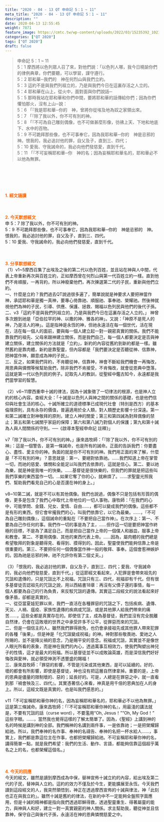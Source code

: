 ```yaml
---
title: "2020 - 04 - 13 QT 申命記 5：1 ~ 11"
meta_title: "2020 - 04 - 13 QT 申命記 5：1 ~ 11"
description: ""
date: 2020-04-13 12:55:45
weight: 7871
feature_image: https://cmtc.tw/wp-content/uploads/2022/03/15235392_10211799862337740_180693556567566654_o-1.webp
categories: ["QT 2020"]
tags: ["QT 2020"]
draft: false
---
```


<blockquote>申命記 5：1 ~ 11<br />
5：1 摩西將以色列眾人召了來，對他們說：「以色列人哪，我今日曉諭你們的律例典章，你們要聽，可以學習，謹守遵行。<br />
5：2 耶和華─我們的　神在何烈山與我們立約。<br />
5：3 這約不是與我們列祖立的，乃是與我們今日在這裏存活之人立的。<br />
5：4 耶和華在山上，從火中，面對面與你們說話─<br />
5：5 那時我站在耶和華和你們中間，要將耶和華的話傳給你們；因為你們懼怕那火，沒有上山─說：<br />
5：6 「『我是耶和華─你的　神，曾將你從埃及地為奴之家領出來。<br />
5：7 「『除了我以外，你不可有別的神。<br />
5：8 「『不可為自己雕刻偶像，也不可做甚麼形像，彷彿上天、下地和地底下、水中的百物。<br />
5：9 不可跪拜那些像，也不可事奉它，因為我耶和華─你的　神是忌邪的　神。恨我的，我必追討他的罪，自父及子，直到三、四代；<br />
5：10 愛我、守我誡命的，我必向他們發慈愛，直到千代。<br />
5：11 「『不可妄稱耶和華─你　神的名；因為妄稱耶和華名的，耶和華必不以他為無罪。</blockquote><br />
&nbsp;<br />
<br />
&nbsp;<br />
<br />
<span style="color: #ff6600;"><strong>1. </strong><strong>經文誦讀</strong></span><br />
<br />
<span style="color: #ff6600;"><strong> </strong></span><br />
<br />
<span style="color: #ff6600;"><strong>2. 今天默想</strong><strong>經文<br />
</strong></span>申 5：7 除了我以外，你不可有別的神。<br />
5：9 不可跪拜那些像，也不可事奉它，因為我耶和華─你的　神是忌邪的　神。恨我的，我必追討他的罪，自父及子，直到三、四代。<br />
5：10 愛我、守我誡命的，我必向他們發慈愛，直到千代。<br />
<br />
&nbsp;<br />
<br />
<span style="color: #ff6600;"><strong>3. 分享默想經文<br />
</strong></span>（1）v1~5摩西召集了出埃及之後的第二代以色列百姓，並且站在神與人中間，代表上帝重新再次與百姓立約，正如摩西曾在何烈山與第一代百姓立約一樣。直到他們不肯順服，一再背約，所以神廢棄他們，再次揀選第二代的子民，重新與他們立約。<br />
一、什麼是立約？我們過去QT說過很多遍了，簡單說就是神要求人要把神當作神，承認耶和華是獨一真神，要專心倚靠祂、順服祂、事奉祂、榮耀祂。然後神就視他們為神的子民，引導、供應、保護、拯救、賜福以色列民與他們的後代子孫。<br />
二、v3「這約不是與我們列祖立的，乃是與我們今日在這裏存活之人立的。」 神曾多次題到祂是「亞伯拉罕的神、以撒的神、雅各的神」。又說：「神原不是死人的神，乃是活人的神」。這是指神是永恆的神，但祂永遠活在每一個世代，活在現在，活在每一個人的面前，要與每一個人建立起一對一親密真實的關係。我們不能靠我們的祖先、父母來跟神建立關係，而是我們自己，每一個人都要決定是否與神建立關係，建立關係的方法就是「立約」，新約的內容從舊約到新約都是一樣。雖然舊約是靠肉體，新約是靠聖靈，但內容都是「我們要決定是否聽從神、信靠神，把神當作神，願意成為神的子民」。<br />
三、反之，如果我們背約，不肯聽從神，信靠神，神會不斷給我們機會一再悔改，用恩典與憐憫等候幫助我們，除非我們不肯接受，不肯悔改，就會從恩典中墮落，這就是第一代以色列民的例子。記取先人的教訓，從聖經中鑑古知今，永遠都是我們當學習的智慧。<br />
<br />
（2）v6~11摩西重申十誡的律法，因為十誡象徵了一切律法的根源，也是神人立約的核心內容。查經大全：「十誡是以色列人與神之間的關係的基礎，也是他們信仰與社會生活的核心。十誡所確立的道德標準已成現代社會（特別是西方）的基本倫理原則，具有永存的價值，普遍適用於全人類，對人類歷史影響十分深遠。第一和第二誡確立對神敬拜的原則，建立人神的關愛；第三和第四誡為對拜偶像的禁止；第五和第七誡關乎家庭的保障；第六和第八誡乃對個人的保護；第九和第十誡為人與人間關係的守則。──《啟導本聖經申命記 註釋》」<br />
<br />
v7「除了我以外，你不可有別的神。」康來昌牧師：「『除了我以外，你不可有別的神』：這是一個警告，是第一條誡命，也是所有的誡命。正面的告訴我們：你要盡心、盡性、愛主你的神。負面的就是你不可有別的神。我們用正面的來了解，什麼是「不可有別的神」？意思就是：第一、要絕對依靠祂。……我們知道上帝在掌管一切，而祂的慈愛、憐憫和全能足以叫我們去依靠的，這就是信心。第二、要以祂為樂，就是神是我唯一的快樂。……基督徒是很快樂的，但我們的罪就是把這些叫我們享樂的東西當作一切。…如果它奪了你的心，就麻煩了。……求聖靈光照我們、幫助我們看見自己的心是否還在神的身上。」<br />
<br />
v8~10第二誡，就是不可以有其他偶像。我們也說過，偶像不只是包括有形質的偶像，更多是包含了我們心中取代上帝地位的一切人事物。康牧師：「在我們的心中，可能學問、金錢、兒女、愛情、自由……，都可以變成我們的偶像。這些都不是有形的東西，但它會牢攏我們的心，叫我們依靠它，以它為最樂。……，『不可為自己雕刻偶像』，這個誡命的重點在『不要把自己當作神』。在次序上：第一、不要為自己作任何的事。我們作一切的事是為了主，……但作這一切是要把神當作終極的目標，不是為了滿足自己，而是把自己當作上帝的一個僕人和器皿，服事上帝和教會。第二、不要用偶像、其他的東西代表上帝。……因為，屬肉體的我們總是希望敬拜的對象是聽得見、看得到、摸得到的。因此，聖靈使我們能夠信靠上帝是很重要的。第三、不要把任何一個偶像當作神一般的敬拜、事奉。這個會惹神嫉妒的。因為祂是忌邪的神，祂不允許你有第二個丈夫。」<br />
<br />
（3）「恨我的，我必追討他的罪，自父及子，直到三、四代；愛我、守我誡命的，我必向他們發慈愛，直到千代。」從這節經文看起來，人犯罪是會帶來祖先的咒詛和遣傳的，只是咒詛比不上祝福。咒詛只有三、四代，祝福卻有千代。但有很多基督徒否認祖先的咒詛之說，用以西結書18章：再沒有父債子還的事情，每一個人都要為自己的行為負責，來反駁咒詛的遺傳。其實這二段經文的說法看起來好像矛盾，卻都是真實的。<br />
一、從亞當夏娃犯罪以來，我們一直活在各種罪惡的咒詛之下，包括疾病、遺傳、天災、人禍、瘟疫、家族性遺傳的疾病或咒詛，或是其他罪人給我們帶來的痛苦……，這些全都是真實存在的。即使信了主，成為基督徒，我們並沒有完全脫離自然律，仍會在這敗壞的世界之中承受許多不公平，從罪惡而來的咒詛。<br />
二、但是一個信主的人，雖然我們罪得赦免，也仍會承接祖先或其他罪人帶來犯罪的各種「後果」，但是神是「化咒詛變成祝福」的神。神對那些敬畏祂、愛祂之人所賜的，並不是降災禍的意念，乃是賜平安的意念。祝福或咒詛，其實並不是像世人眼光所看的表象，而是神在我們的內心，透過萬事互相效力，使我們陶塑出神兒子的性情，這才是最大的祝福。所以基督徒並不以成敗論英雄，而是深信我們好好悔改與愛神，就必領受神測不透豐盛的賜福！<br />
三、康來昌牧師：「罪惡的影響，不管是污染或其他東西，是可以延續的。好的、壞的都會有所影響，即使是基督徒，神也沒有把這層自然律拿掉。重要的是，上帝的恩典是儘量的限制壞的、惡的；延長好的。可是，人總是在罪惡之中，就一直看到那『禍會殃及三、四代』。其實憑著信心來看，神真是用千倍的恩典加在人的身上。所以，這經文既是真實的，也是叫我們感恩的。」<br />
<br />
v11「不可妄稱耶和華你神的名，因為妄稱耶和華名的，耶和華必不以他為無罪。」這是第三條誡命。康來昌牧師：「『不可妄稱耶和華你神的名』，用最淺的講法就是，不要有咒詛的話（curse word），不要濫用“Oh, Jesus！”“Oh, My God！” 這些字眼。……，當然我也覺得這樣的了解太簡單了。因為，《聖經》上講到神的名的時候是講到神的全部。我們稱神的名講到兩件事，一是依靠祂；一是把榮耀歸給祂。所以，我們奉神的名作事、奉神的名禱告、奉神的名把一杯水給人……，事實上，我們都是靠這位主在作事，也都把榮耀歸給祂。不可妄稱耶和華你神的名，講得簡單一點，就是我們希望：我們的生活、動作、言語，都能夠信靠這個超乎萬名之上的名，也都榮耀這個名。」<br />
<br />
<span style="color: #ff6600;"><strong> </strong></span><br />
<br />
<span style="color: #ff6600;"><strong>4. 今天的回應<br />
</strong></span>今天的經文，雖然是讀到摩西成為中保，替神宣佈十誡立約的內容，給出埃及第二代的子民，替神與人立約。這約的效力不僅及於今生，更能擴展至永恆。今天我們讀到這段經文的人，我突然領悟到，神正在透過摩西宣佈的十誡與律法，神「此刻也正在與我立約」。雖然十誡是舊約的律法，在新約中不一定能夠全盤照字面應用，但是十誡的精神都是指向我們透過耶穌得救，透過聖靈重生、得著屬靈的能力，與神與人和好，建立一對一真實親密的神人關係。求主幫助我，聽從神並且信靠神，保守自己與後代子孫，永遠活在神的恩典憐憫慈愛之中。
        